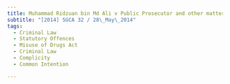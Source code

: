 ```yaml
---
title: Muhammad Ridzuan bin Md Ali v Public Prosecutor and other matters 
subtitle: "[2014] SGCA 32 / 28\_May\_2014"
tags:
  - Criminal Law
  - Statutory Offences
  - Misuse of Drugs Act
  - Criminal Law
  - Complicity
  - Common Intention

---
```


